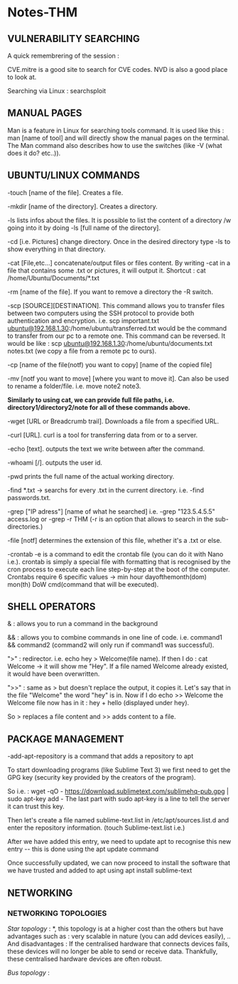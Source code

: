 # Notes-THM

## VULNERABILITY SEARCHING
 
A quick remembrering of the session : 

CVE.mitre is a good site to search for CVE codes. NVD is also a good place to look at.

Searching via Linux : searchsploit <name of program>

## MANUAL PAGES

 Man is a feature in Linux for searching tools command. It is used like this : man [name of tool] and will directly show the manual pages on the terminal.
The Man command also describes how to use the switches (like -V (what does it do? etc..)).

## UBUNTU/LINUX COMMANDS

-touch [name of the file]. Creates a file.
 
-mkdir [name of the directory]. Creates a directory.
 
-ls <see using man ls> lists infos about the files. It is possible to list the content of a directory /w going into it by doing -ls [full name of the directory].
 
-cd [i.e. Pictures] change directory. Once in the desired directory type -ls to show everything in that directory.
 
-cat [File,etc...] concatenate/output files or files content. By writing -cat in a file that contains some .txt or pictures, it will output it. Shortcut : cat /home/Ubuntu/Documents/*.txt
 
-rm [name of the file]. If you want to remove a directory the -R switch.
 
-scp [SOURCE][DESTINATION]. This command allows you to transfer files between two computers using the SSH protocol to provide both authentication and encryption. i.e. scp important.txt ubuntu@192.168.1.30:/home/ubuntu/transferred.txt would be the command to transfer from our pc to a remote one. This command can be reversed. It would be like : scp ubuntu@192.168.1.30:/home/ubuntu/documents.txt notes.txt (we copy a file from a remote pc to ours).
 
-cp [name of the file(notf) you want to copy] [name of the copied file]
 
-mv [notf you want to move] [where you want to move it]. Can also be used to rename a folder/file. i.e. move note2 note3. 
 
**Similarly to using cat, we can provide full file paths, i.e. directory1/directory2/note for all of these commands above.**

-wget [URL or Breadcrumb trail]. Downloads a file from a specified URL.
 
-curl [URL]. curl is a tool for transferring data from or to a server.
 
-echo [text]. outputs the text we write between after the command.

-whoami [/]. outputs the user id.
 
-pwd prints the full name of the actual working directory.

-find *.txt -> searchs for every .txt in the current directory. i.e. -find passwords.txt.

-grep ["IP adress"] [name of what he searched] i.e. -grep "123.5.4.5.5" access.log or -grep -r THM (-r is an option that allows to search in the sub-directories.)
 
-file [notf] determines the extension of this file, whether it's a .txt or else.

-crontab -e is a command to edit the crontab file (you can do it with Nano i.e.). crontab is simply a special file with formatting that is recognised by the cron process to execute each line step-by-step at the boot of the computer. Crontabs require 6 specific values -> min hour dayofthemonth(dom) mon(th) DoW cmd(command that will be executed).

 

## SHELL OPERATORS

& : allows you to run a command in the background 
 
&& : allows you to combine commands in one line of code. i.e. command1 && command2 (command2 will only run if command1 was successful).
 
">" : redirector. i.e. echo hey > Welcome(file name). If then I do : cat Welcome -> it will show me "Hey". If a file named Welcome already existed, it would have been overwritten.
 
">>" : same as > but doesn't replace the output, it copies it. Let's say that in the file "Welcome" the word "hey" is in. Now if I do echo >> Welcome the Welcome file now has in it : hey + hello (displayed under hey).

So > replaces a file content and >> adds content to a file.

## PACKAGE MANAGEMENT

-add-apt-repository is a command that adds a repository to apt

To start downloading programs (like Sublime Text 3) we first need to get the GPG key (security key provided by the creators of the program).

So i.e. : wget -qO - https://download.sublimetext.com/sublimehq-pub.gpg | sudo apt-key add - 
The last part with sudo apt-key is a line to tell the server it can trust this key.

Then let's create a file named sublime-text.list in /etc/apt/sources.list.d and enter the repository information. (touch Sublime-text.list i.e.)

After we have added this entry, we need to update apt to recognise this new entry -- this is done using the apt update command

Once successfully updated, we can now proceed to install the software that we have trusted and added to apt using apt install sublime-text

## NETWORKING

### NETWORKING TOPOLOGIES
 
*Star topology* : *, this topology is at a higher cost than the others but have advantages such as : very scalable in nature (you can add devices easily), ..
And disadvantages : If the centralised hardware that connects devices fails, these devices will no longer be able to send or receive data. Thankfully, these centralised hardware devices are often robust.
 
*Bus topology* : 
 

